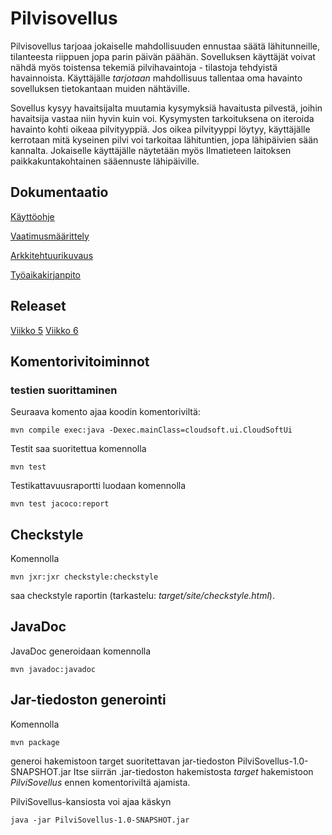 # Pilvisovellus
Pilvisovellus tarjoaa jokaiselle mahdollisuuden ennustaa säätä lähitunneille, tilanteesta riippuen jopa parin päivän päähän. Sovelluksen käyttäjät voivat nähdä myös toistensa tekemiä pilvihavaintoja - tilastoja tehdyistä havainnoista. Käyttäjälle *tarjotaan* mahdollisuus tallentaa oma havainto sovelluksen tietokantaan muiden nähtäville. 

Sovellus kysyy havaitsijalta muutamia kysymyksiä havaitusta pilvestä, joihin havaitsija vastaa niin hyvin kuin voi. Kysymysten tarkoituksena on iteroida havainto kohti oikeaa pilvityyppiä. Jos oikea pilvityyppi löytyy, käyttäjälle kerrotaan mitä kyseinen pilvi voi tarkoitaa lähituntien, jopa lähipäivien sään kannalta.
Jokaiselle käyttäjälle näytetään myös Ilmatieteen laitoksen paikkakuntakohtainen sääennuste lähipäiville.

## Dokumentaatio

[Käyttöohje](https://github.com/civuaine/OTM2018_harjoitustyo/blob/master/Dokumentaatio/kayttoohje.md)

[Vaatimusmäärittely](https://github.com/civuaine/OTM2018_harjoitustyo/blob/master/Dokumentaatio/vaatimusmaarittely.md)

[Arkkitehtuurikuvaus](https://github.com/civuaine/OTM2018_harjoitustyo/blob/master/Dokumentaatio/arkkitehtuuri.md)

[Työaikakirjanpito](https://github.com/civuaine/OTM2018_harjoitustyo/blob/master/Dokumentaatio/tuntikirjanpito.md)

## Releaset

[Viikko 5](https://github.com/civuaine/OTM2018_harjoitustyo/releases/tag/viikko5)
[Viikko 6]()

## Komentorivitoiminnot

### testien suorittaminen

Seuraava komento ajaa koodin komentoriviltä:
```
mvn compile exec:java -Dexec.mainClass=cloudsoft.ui.CloudSoftUi

```

Testit saa suoritettua komennolla

```
mvn test
```

Testikattavuusraportti luodaan komennolla

```
mvn test jacoco:report
```


## Checkstyle

Komennolla
```
mvn jxr:jxr checkstyle:checkstyle
```
saa checkstyle raportin (tarkastelu: _target/site/checkstyle.html_).

## JavaDoc
JavaDoc generoidaan komennolla

```
mvn javadoc:javadoc
```

## Jar-tiedoston generointi

Komennolla
```
mvn package
```
generoi hakemistoon target suoritettavan jar-tiedoston PilviSovellus-1.0-SNAPSHOT.jar
Itse siirrän .jar-tiedoston hakemistosta _target_ hakemistoon _PilviSovellus_ ennen komentoriviltä ajamista.

PilviSovellus-kansiosta voi ajaa käskyn
```
java -jar PilviSovellus-1.0-SNAPSHOT.jar
```
